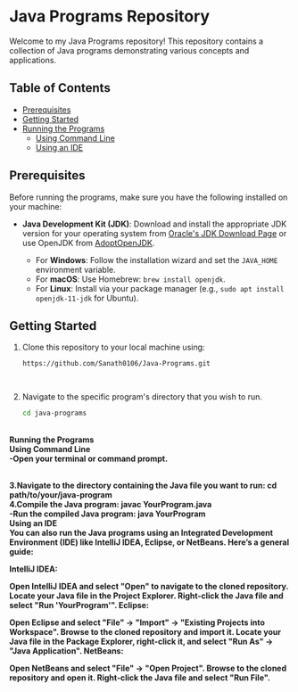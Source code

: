 # Java Programs Repository

Welcome to my Java Programs repository! This repository contains a collection of Java programs demonstrating various concepts and applications. 

## Table of Contents
- [Prerequisites](#prerequisites)
- [Getting Started](#getting-started)
- [Running the Programs](#running-the-programs)
  - [Using Command Line](#using-command-line)
  - [Using an IDE](#using-an-ide)

## Prerequisites

Before running the programs, make sure you have the following installed on your machine:

- **Java Development Kit (JDK)**: Download and install the appropriate JDK version for your operating system from [Oracle's JDK Download Page](https://www.oracle.com/java/technologies/javase-jdk11-downloads.html) or use OpenJDK from [AdoptOpenJDK](https://adoptopenjdk.net/).

  - For **Windows**: Follow the installation wizard and set the `JAVA_HOME` environment variable.
  - For **macOS**: Use Homebrew: `brew install openjdk`.
  - For **Linux**: Install via your package manager (e.g., `sudo apt install openjdk-11-jdk` for Ubuntu).

## Getting Started

1. Clone this repository to your local machine using:
   ```bash
   https://github.com/Sanath0106/Java-Programs.git
   
  
2. Navigate to the specific program's directory that you wish to run.<br>
   ```bash
   cd java-programs
  <br>
  <b>Running the Programs<b><br>
   <b>Using Command Line<b><br>
   -Open your terminal or command prompt.<br>
    <br>
     
3.Navigate to the directory containing the Java file you want to run:
  cd path/to/your/java-program
<br>
4.Compile the Java program:
  javac YourProgram.java
<br>
-Run the compiled Java program:
java YourProgram
<br>
<b>Using an IDE<b><br>
You can also run the Java programs using an Integrated Development Environment (IDE) like IntelliJ IDEA, Eclipse, or NetBeans. Here’s a general guide:<bt>

IntelliJ IDEA:

Open IntelliJ IDEA and select "Open" to navigate to the cloned repository.
Locate your Java file in the Project Explorer.
Right-click the Java file and select "Run 'YourProgram'".
Eclipse:

Open Eclipse and select "File" -> "Import" -> "Existing Projects into Workspace".
Browse to the cloned repository and import it.
Locate your Java file in the Package Explorer, right-click it, and select "Run As" -> "Java Application".
NetBeans:

Open NetBeans and select "File" -> "Open Project".
Browse to the cloned repository and open it.
Right-click the Java file and select "Run File".
   
